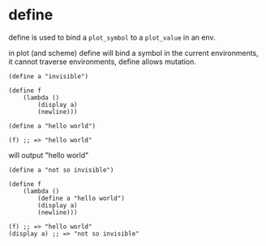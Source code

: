 define
======

define is used to bind a `plot_symbol` to a `plot_value` in an env.

in plot (and scheme) define will bind a symbol in the current environments, it cannot
traverse environments, define allows mutation.

    (define a "invisible")

    (define f
        (lambda ()
            (display a)
            (newline)))

    (define a "hello world")

    (f) ;; => "hello world"

will output "hello world"

    (define a "not so invisible")

    (define f
        (lambda ()
            (define a "hello world")
            (display a)
            (newline)))

    (f) ;; => "hello world"
    (display a) ;; => "not so invisible"



